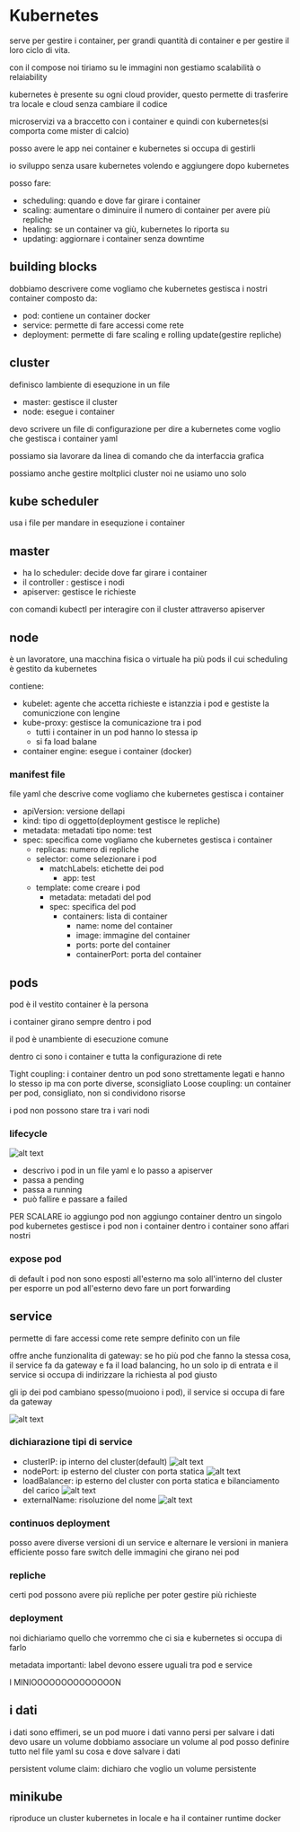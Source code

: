 # Kubernetes

serve per gestire i container, per grandi quantità di container e per gestire il loro ciclo di vita.

con il compose noi tiriamo su le immagini non gestiamo scalabilità o relaiability

kubernetes è presente su ogni cloud provider, questo permette di trasferire tra locale e cloud senza cambiare il codice

microservizi va a braccetto con i container e quindi con kubernetes(si comporta come mister di calcio)

posso avere le app nei container e kubernetes si occupa di gestirli

io sviluppo senza usare kubernetes volendo e aggiungere dopo kubernetes

posso fare:

- scheduling: quando e dove far girare i container
- scaling: aumentare o diminuire il numero di container per avere più repliche
- healing: se un container va giù, kubernetes lo riporta su
- updating: aggiornare i container senza downtime

## building blocks

dobbiamo descrivere come vogliamo che kubernetes gestisca i nostri container
composto da:

- pod: contiene un container docker
- service: permette di fare accessi come rete
- deployment: permette di fare scaling e rolling update(gestire repliche)

## cluster

definisco lambiente di esequzione in un file

- master: gestisce il cluster
- node: esegue i container

devo scrivere un file di configurazione per dire a kubernetes come voglio che gestisca i container yaml

possiamo sia lavorare da linea di comando che da interfaccia grafica

possiamo anche gestire moltplici cluster noi ne usiamo uno solo

## kube scheduler

usa i file per mandare in esequzione i container

## master

- ha lo scheduler: decide dove far girare i container
- il controller : gestisce i nodi
- apiserver: gestisce le richieste

con comandi kubectl per interagire con il cluster attraverso apiserver

## node

è un lavoratore, una macchina fisica o virtuale
ha più pods il cui scheduling è gestito da kubernetes

contiene:

- kubelet: agente che accetta richieste e istanzzia i pod e gestiste la comuniczione con lengine
- kube-proxy: gestisce la comunicazione tra i pod
  - tutti i container in un pod hanno lo stessa ip
  - si fa load balane
- container engine: esegue i container (docker)

### manifest file

file yaml che descrive come vogliamo che kubernetes gestisca i container

- apiVersion: versione dellapi
- kind: tipo di oggetto(deployment gestisce le repliche)
- metadata: metadati tipo nome: test
- spec: specifica come vogliamo che kubernetes gestisca i container
  - replicas: numero di repliche
  - selector: come selezionare i pod
    - matchLabels: etichette dei pod
      - app: test
  - template: come creare i pod
    - metadata: metadati del pod
    - spec: specifica del pod
      - containers: lista di container
        - name: nome del container
        - image: immagine del container
        - ports: porte del container
        - containerPort: porta del container

## pods

pod è il vestito container è la persona

i container girano sempre dentro i pod

il pod è unambiente di esecuzione comune

dentro ci sono i container e tutta la configurazione di rete

Tight coupling: i container dentro un pod sono strettamente legati e hanno lo stesso ip ma con porte diverse, sconsigliato
Loose coupling: un container per pod, consigliato, non si condividono risorse

i pod non possono stare tra i vari nodi

### lifecycle

![alt text](image.png)

- descrivo i pod in un file yaml e lo passo a apiserver
- passa a pending
- passa a running
- può fallire e passare a failed

PER SCALARE io aggiungo pod non aggiungo container dentro un singolo pod
kubernetes gestisce i pod non i container
dentro i container sono affari nostri

### expose pod

di default i pod non sono esposti all'esterno ma solo all'interno del cluster
per esporre un pod all'esterno devo fare un port forwarding

## service

permette di fare accessi come rete
sempre definito con un file

offre anche funzionalita di gateway: se ho più pod che fanno la stessa cosa, il service fa da gateway e fa il load balancing, ho un solo ip di entrata e il service si occupa di indirizzare la richiesta al pod giusto

gli ip dei pod cambiano spesso(muoiono i pod), il service si occupa di fare da gateway

![alt text](image-1.png)

### dichiarazione tipi di service

- clusterIP: ip interno del cluster(default)
  ![alt text](image-2.png)
- nodePort: ip esterno del cluster con porta statica
  ![alt text](image-3.png)
- loadBalancer: ip esterno del cluster con porta statica e bilanciamento del carico
  ![alt text](image-4.png)
- externalName: risoluzione del nome
  ![alt text](image-5.png)

### continuos deployment

posso avere diverse versioni di un service e alternare le versioni in maniera efficiente
posso fare switch delle immagini che girano nei pod

### repliche

certi pod possono avere più repliche per poter gestire più richieste

### deployment

noi dichiariamo quello che vorremmo che ci sia e kubernetes si occupa di farlo

metadata importanti: label devono essere uguali tra pod e service

I MINIOOOOOOOOOOOOOON

## i dati

i dati sono effimeri, se un pod muore i dati vanno persi
per salvare i dati devo usare un volume
dobbiamo associare un volume al pod
posso definire tutto nel file yaml su cosa e dove salvare i dati

persistent volume claim: dichiaro che voglio un volume persistente

## minikube

riproduce un cluster kubernetes in locale e ha il container runtime docker
